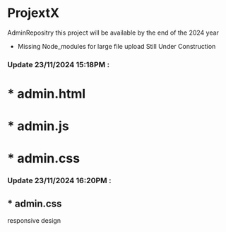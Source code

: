 # ProjextX
AdminRepositry
this project will be available by the end of the 2024 year
* Missing Node_modules for large file upload
Still Under Construction
### Update 23/11/2024 15:18PM : 
 # * admin.html
# * admin.js
# * admin.css
### Update 23/11/2024 16:20PM : 
## * admin.css 
   responsive design
